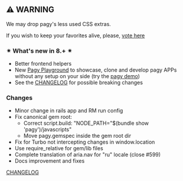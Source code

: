## ⚠ WARNING

We may drop pagy's less used CSS extras.

If you wish to keep your favorites alive, please, [vote here](https://github.com/ddnexus/pagy/discussions/categories/survey)

### ✴ What's new in 8.+ ✴

- Better frontend helpers
- New [Pagy Playground](https://ddnexus.github.io/pagy/playground/) to showcase, clone and develop pagy APPs without any setup on
  your side (try the [pagy demo](https://ddnexus.github.io/pagy/playground.md#3-demo-app))
- See the [CHANGELOG](https://ddnexus.github.io/pagy/changelog) for possible breaking changes

### Changes

<!-- changes start -->
- Minor change in rails app and RM run config
- Fix canonical gem root:
  - Correct script.build: "NODE_PATH=\"$(bundle show 'pagy')/javascripts\"
  - Move pagy.gemspec inside the gem root dir
- Fix for Turbo not intercepting changes in window.location
- Use require_relative for gem/lib files
- Complete translation of aria.nav for "ru" locale (close #599)
- Docs improvement and fixes
<!-- changes end -->

[CHANGELOG](https://ddnexus.github.io/pagy/changelog)
